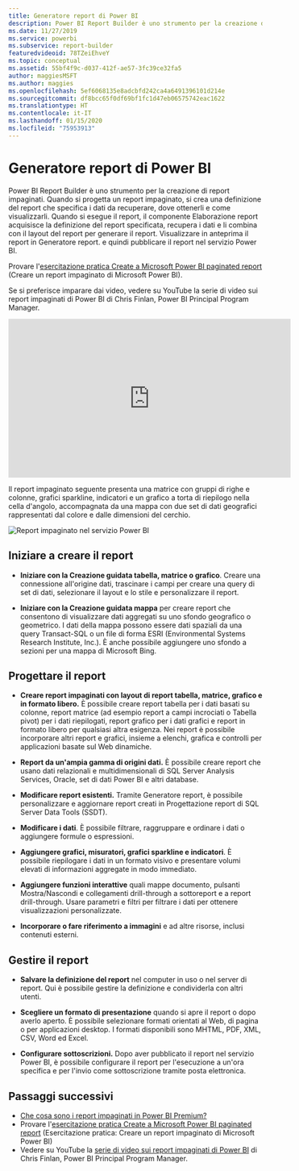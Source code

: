 ```yaml
---
title: Generatore report di Power BI
description: Power BI Report Builder è uno strumento per la creazione di report impaginati.
ms.date: 11/27/2019
ms.service: powerbi
ms.subservice: report-builder
featuredvideoid: 78TZeiEhveY
ms.topic: conceptual
ms.assetid: 55bf4f9c-d037-412f-ae57-3fc39ce32fa5
author: maggiesMSFT
ms.author: maggies
ms.openlocfilehash: 5ef6068135e8adcbfd242ca4a6491396101d214e
ms.sourcegitcommit: df8bcc65f0df69bf1fc1d47eb06575742eac1622
ms.translationtype: HT
ms.contentlocale: it-IT
ms.lasthandoff: 01/15/2020
ms.locfileid: "75953913"
---
```

# <a name="power-bi-report-builder"></a>Generatore report di Power BI

 Power BI Report Builder è uno strumento per la creazione di report impaginati.  Quando si progetta un report impaginato, si crea una definizione del report che specifica i dati da recuperare, dove ottenerli e come visualizzarli. Quando si esegue il report, il componente Elaborazione report acquisisce la definizione del report specificata, recupera i dati e li combina con il layout del report per generare il report. Visualizzare in anteprima il report in Generatore report. e quindi pubblicare il report nel servizio Power BI.

Provare l'[esercitazione pratica Create a Microsoft Power BI paginated report](https://www.microsoft.com/handsonlabs/selfpacedlabs/details/SQ00208) (Creare un report impaginato di Microsoft Power BI).

Se si preferisce imparare dai video, vedere su YouTube la serie di video sui report impaginati di Power BI di Chris Finlan, Power BI Principal Program Manager.

<iframe width="560" height="315" src="https://www.youtube.com/embed/78TZeiEhveY?list=PLx7LcKtN_gq-JVzM6L8xNNxX7kts-KflJ" frameborder="0" allowfullscreen></iframe>

Il report impaginato seguente presenta una matrice con gruppi di righe e colonne, grafici sparkline, indicatori e un grafico a torta di riepilogo nella cella d'angolo, accompagnata da una mappa con due set di dati geografici rappresentati dal colore e dalle dimensioni del cerchio.  

![Report impaginato nel servizio Power BI](media/report-builder-power-bi/report-builder-get-started-paginated-report.png)

##  <a name="JumpStartReptCreation"></a> Iniziare a creare il report  
 
-   **Iniziare con la Creazione guidata tabella, matrice o grafico**. Creare una connessione all'origine dati, trascinare i campi per creare una query di set di dati, selezionare il layout e lo stile e personalizzare il report.  
  
-   **Iniziare con la Creazione guidata mappa** per creare report che consentono di visualizzare dati aggregati su uno sfondo geografico o geometrico. I dati della mappa possono essere dati spaziali da una query Transact-SQL o un file di forma ESRI (Environmental Systems Research Institute, Inc.). È anche possibile aggiungere uno sfondo a sezioni per una mappa di Microsoft Bing.  

##  <a name="DesignRept"></a> Progettare il report  
  
-   **Creare report impaginati con layout di report tabella, matrice, grafico e in formato libero.** È possibile creare report tabella per i dati basati su colonne, report matrice (ad esempio report a campi incrociati o Tabella pivot) per i dati riepilogati, report grafico per i dati grafici e report in formato libero per qualsiasi altra esigenza. Nei report è possibile incorporare altri report e grafici, insieme a elenchi, grafica e controlli per applicazioni basate sul Web dinamiche.  
  
-   **Report da un'ampia gamma di origini dati.** È possibile creare report che usano dati relazionali e multidimensionali di SQL Server Analysis Services, Oracle, set di dati Power BI e altri database.  
  
-   **Modificare report esistenti.** Tramite Generatore report, è possibile personalizzare e aggiornare report creati in Progettazione report di SQL Server Data Tools (SSDT).  
  
-   **Modificare i dati**. È possibile filtrare, raggruppare e ordinare i dati o aggiungere formule o espressioni.  

-   **Aggiungere grafici, misuratori, grafici sparkline e indicatori**. È possibile riepilogare i dati in un formato visivo e presentare volumi elevati di informazioni aggregate in modo immediato.  
  
-   **Aggiungere funzioni interattive** quali mappe documento, pulsanti Mostra/Nascondi e collegamenti drill-through a sottoreport e a report drill-through. Usare parametri e filtri per filtrare i dati per ottenere visualizzazioni personalizzate.  
  
-   **Incorporare o fare riferimento a immagini** e ad altre risorse, inclusi contenuti esterni.  
  
##  <a name="ManageRpt"></a> Gestire il report  
  
-   **Salvare la definizione del report** nel computer in uso o nel server di report. Qui è possibile gestire la definizione e condividerla con altri utenti.  
  
-   **Scegliere un formato di presentazione** quando si apre il report o dopo averlo aperto. È possibile selezionare formati orientati al Web, di pagina o per applicazioni desktop. I formati disponibili sono MHTML, PDF, XML, CSV, Word ed Excel.  
  
-   **Configurare sottoscrizioni.** Dopo aver pubblicato il report nel servizio Power BI, è possibile configurare il report per l'esecuzione a un'ora specifica e per l'invio come sottoscrizione tramite posta elettronica.  

## <a name="next-steps"></a>Passaggi successivi

- [Che cosa sono i report impaginati in Power BI Premium?](paginated-reports-report-builder-power-bi.md)
- Provare l'[esercitazione pratica Create a Microsoft Power BI paginated report](https://www.microsoft.com/handsonlabs/selfpacedlabs/details/SQ00208) (Esercitazione pratica: Creare un report impaginato di Microsoft Power BI)
- Vedere su YouTube la [serie di video sui report impaginati di Power BI](https://www.youtube.com/watch?v=78TZeiEhveY&list=PLx7LcKtN_gq-JVzM6L8xNNxX7kts-KflJ) di Chris Finlan, Power BI Principal Program Manager.